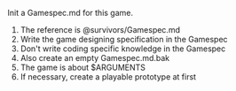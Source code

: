Init a Gamespec.md for this game. 

1. The reference is @survivors/Gamespec.md 
2. Write the game designing specification in the Gamespec 
3. Don't write coding specific knowledge in the Gamespec
4. Also create an empty Gamespec.md.bak 
5. The game is about $ARGUMENTS 
6. If necessary, create a playable prototype at first
